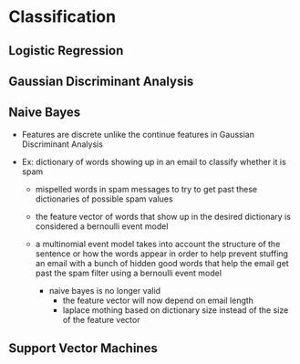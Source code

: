 # Classification

## Logistic Regression

## Gaussian Discriminant Analysis

## Naive Bayes

- Features are discrete unlike the continue features in Gaussian Discriminant Analysis

- Ex: dictionary of words showing up in an email to classify whether it is spam 

    - mispelled words in spam messages to try to get past these dictionaries of possible spam values

    - the feature vector of words that show up in the desired dictionary is considered a bernoulli event model 

    - a multinomial event model takes into account the structure of the sentence or how the words appear in order to help prevent stuffing an email with a bunch of hidden good words that help the email get past the spam filter using a bernoulli event model
        - naive bayes is no longer valid
            - the feature vector will now depend on email length
            - laplace mothing based on dictionary size instead of the size of the feature vector

## Support Vector Machines